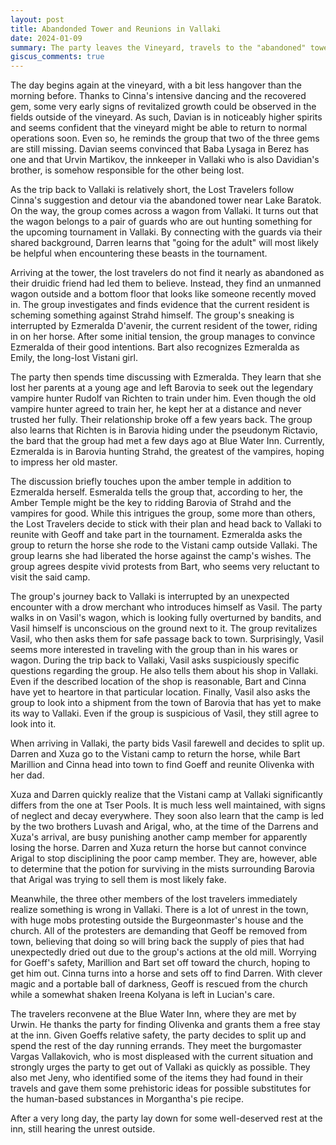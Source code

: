 ```yaml
---
layout: post
title: Abandonded Tower and Reunions in Vallaki
date: 2024-01-09
summary: The party leaves the Vineyard, travels to the "abandoned" tower, and reunites with "friends" at Vallaki.
giscus_comments: true
---
```


The day begins again at the vineyard, with a bit less hangover than the morning before. Thanks to Cinna's intensive dancing and the recovered gem, some very early signs of revitalized growth could be observed in the fields outside of the vineyard. As such, Davian is in noticeably higher spirits and seems confident that the vineyard might be able to return to normal operations soon. Even so, he reminds the group that two of the three gems are still missing. Davian seems convinced that Baba Lysaga in Berez has one and that Urvin Martikov, the innkeeper in Vallaki who is also Davidian's brother, is somehow responsible for the other being lost.

As the trip back to Vallaki is relatively short, the Lost Travelers follow Cinna's suggestion and detour via the abandoned tower near Lake Baratok. On the way, the group comes across a wagon from Vallaki. It turns out that the wagon belongs to a pair of guards who are out hunting something for the upcoming tournament in Vallaki. By connecting with the guards via their shared background, Darren learns that "going for the adult" will most likely be helpful when encountering these beasts in the tournament.

Arriving at the tower, the lost travelers do not find it nearly as abandoned as their druidic friend had led them to believe. Instead, they find an unmanned wagon outside and a bottom floor that looks like someone recently moved in. The group investigates and finds evidence that the current resident is scheming something against Strahd himself. The group's sneaking is interrupted by Ezmeralda D'avenir, the current resident of the tower, riding in on her horse. After some initial tension, the group manages to convince Ezmeralda of their good intentions. Bart also recognizes Ezmeralda as Emily, the long-lost Vistani girl.

The party then spends time discussing with Ezmeralda. They learn that she lost her parents at a young age and left Barovia to seek out the legendary vampire hunter Rudolf van Richten to train under him. Even though the old vampire hunter agreed to train her, he kept her at a distance and never trusted her fully. Their relationship broke off a few years back. The group also learns that Richten is in Barovia hiding under the pseudonym Rictavio, the bard that the group had met a few days ago at Blue Water Inn. Currently, Ezmeralda is in Barovia hunting Strahd, the greatest of the vampires, hoping to impress her old master.

The discussion briefly touches upon the amber temple in addition to Ezmeralda herself. Esmeralda tells the group that, according to her, the Amber Temple might be the key to ridding Barovia of Strahd and the vampires for good. While this intrigues the group, some more than others, the Lost Travelers decide to stick with their plan and head back to Vallaki to reunite with Geoff and take part in the tournament. Ezmeralda asks the group to return the horse she rode to the Vistani camp outside Vallaki. The group learns she had liberated the horse against the camp's wishes. The group agrees despite vivid protests from Bart, who seems very reluctant to visit the said camp.

The group's journey back to Vallaki is interrupted by an unexpected encounter with a drow merchant who introduces himself as Vasil. The party walks in on Vasil's wagon, which is looking fully overturned by bandits, and Vasil himself is unconscious on the ground next to it. The group revitalizes Vasil, who then asks them for safe passage back to town. Surprisingly, Vasil seems more interested in traveling with the group than in his wares or wagon. During the trip back to Vallaki, Vasil asks suspiciously specific questions regarding the group. He also tells them about his shop in Vallaki. Even if the described location of the shop is reasonable, Bart and Cinna have yet to heartore in that particular location. Finally, Vasil also asks the group to look into a shipment from the town of Barovia that has yet to make its way to Vallaki. Even if the group is suspicious of Vasil, they still agree to look into it.

When arriving in Vallaki, the party bids Vasil farewell and decides to split up. Darren and Xuza go to the Vistani camp to return the horse, while Bart Marillion and Cinna head into town to find Goeff and reunite Olivenka with her dad.

Xuza and Darren quickly realize that the Vistani camp at Vallaki significantly differs from the one at Tser Pools. It is much less well maintained, with signs of neglect and decay everywhere. They soon also learn that the camp is led by the two brothers Luvash and Arigal, who, at the time of the Darrens and Xuza's arrival, are busy punishing another camp member for apparently losing the horse. Darren and Xuza return the horse but cannot convince Arigal to stop disciplining the poor camp member. They are, however, able to determine that the potion for surviving in the mists surrounding Barovia that Arigal was trying to sell them is most likely fake.

Meanwhile, the three other members of the lost travelers immediately realize something is wrong in Vallaki. There is a lot of unrest in the town, with huge mobs protesting outside the Burgeonmaster's house and the church. All of the protesters are demanding that Geoff be removed from town, believing that doing so will bring back the supply of pies that had unexpectedly dried out due to the group's actions at the old mill.
Worrying for Goeff's safety, Marillion and Bart set off toward the church, hoping to get him out. Cinna turns into a horse and sets off to find Darren. With clever magic and a portable ball of darkness, Geoff is rescued from the church while a somewhat shaken Ireena Kolyana is left in Lucian's care.

The travelers reconvene at the Blue Water Inn, where they are met by Urwin. He thanks the party for finding Olivenka and grants them a free stay at the inn. Given Goeffs relative safety, the party decides to split up and spend the rest of the day running errands. They meet the burgomaster Vargas Vallakovich, who is most displeased with the current situation and strongly urges the party to get out of Vallaki as quickly as possible. They also met Jeny, who identified some of the items they had found in their travels and gave them some prehistoric ideas for possible substitutes for the human-based substances in Morgantha's pie recipe.

After a very long day, the party lay down for some well-deserved rest at the inn, still hearing the unrest outside.
